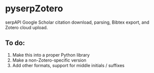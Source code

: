 # pyserpZotero
serpAPI Google Scholar citation download, parsing, Bibtex export, and Zotero cloud upload. 

## To do: 
  1. Make this into a proper Python library
  2. Make a non-Zotero-specific version
  3. Add other formats, support for middle initials / suffixes 
